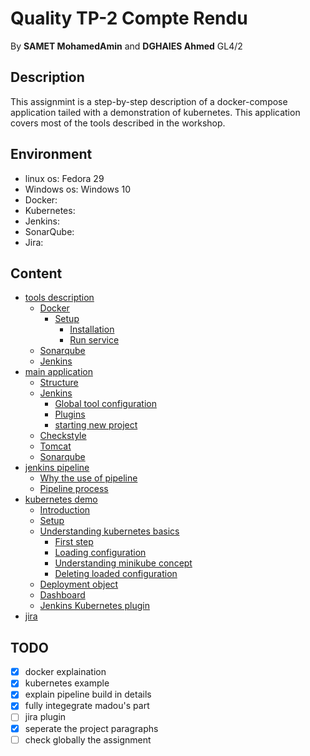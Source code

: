 # Quality TP-2 Compte Rendu
By **SAMET MohamedAmin** and **DGHAIES Ahmed** GL4/2

## Description
This assignmint is a step-by-step description of a docker-compose application tailed with a demonstration of kubernetes. This application covers most of the tools described in the workshop.

## Environment
- linux os: Fedora 29
- Windows os: Windows 10
- Docker:
- Kubernetes:
- Jenkins:
- SonarQube:
- Jira:


## Content
- [tools description](tools_description.md)
  - [Docker](tools_description.md#docker)
    - [Setup](tools_description.md#setup)
      - [Installation](tools_description.md#installation)
      - [Run service](tools_description.md#run-service)
  - [Sonarqube](tools_description.md#sonarqube)
  - [Jenkins](tools_description.md#jenkins)
- [main application](main_app.md)
  - [Structure](main_app.md#structure)
  - [Jenkins](main_app.md#jenkins)
    - [Global tool configuration](main_app.md#global-tool-configuration)
    - [Plugins](main_app.md#plugins)
    - [starting new project](main_app.md#starting-new-project)
  - [Checkstyle](main_app.md#checkstyle)
  - [Tomcat](main_app.md#tomcat)
  - [Sonarqube](main_app.md#sonarqube)
- [jenkins pipeline](jenkins_pipeline.md)
  - [Why the use of pipeline](jenkins_pipeline.md#why-the-use-of-pipeline)
  - [Pipeline process](jenkins_pipeline.md#pipeline-process)
- [kubernetes demo](kubernetes.md)
  - [Introduction](kubernetes.md#introduction)
  - [Setup](kubernetes.md#setup)
  - [Understanding kubernetes basics](kubernetes.md#understanding-kubernetes-basics)
    - [First step](kubernetes.md#first-step)
    - [Loading configuration](kubernetes.md#loading-configuration)
    - [Understanding minikube concept](kubernetes.md#understanding-minikube-concept)
    - [Deleting loaded configuration](kubernetes.md#deleting-loaded-configuration)
  - [Deployment object](kubernetes.md#deployment-object)
  - [Dashboard](kubernetes.md#dashboard)
  - [Jenkins Kubernetes plugin](kubernetes.md#jenkins-kubernetes-plugin)
- [jira](jira.md)

## TODO
- [x] docker explaination
- [x] kubernetes example
- [x] explain pipeline build in details
- [x] fully integegrate madou's part
- [ ] jira plugin
- [x] seperate the project paragraphs
- [ ] check globally the assignment